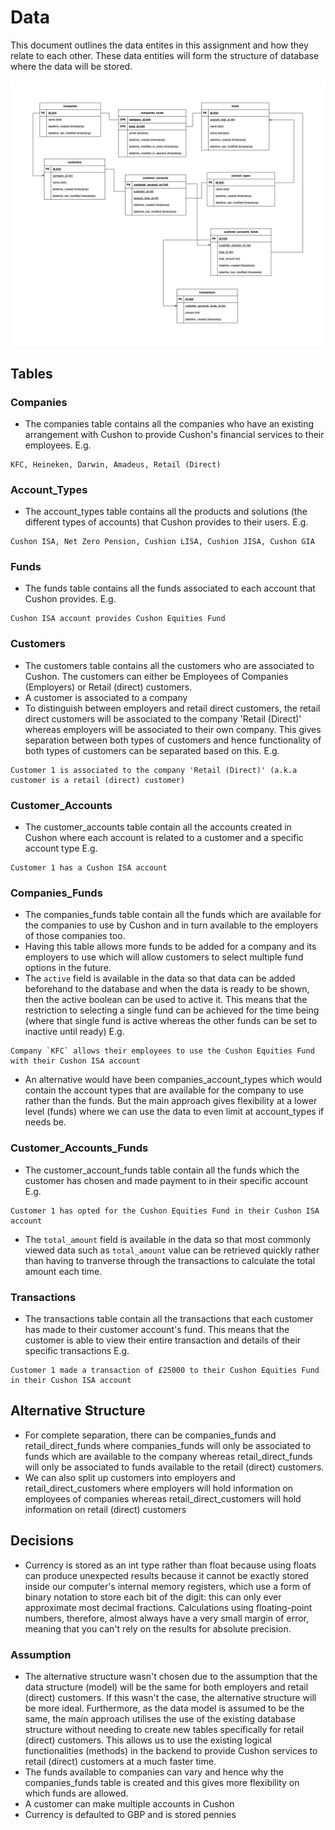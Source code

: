# Data
This document outlines the data entites in this assignment and how they relate to each other. These data entities will form the structure of database where the data will be stored.

[<img src="images/class_diagram.drawio.png" title="Class Diagram - Draw.io"/>][class_diagram_drawio]

## Tables

### Companies
- The companies table contains all the companies who have an existing arrangement with Cushon to provide Cushon's financial services to their employees.
E.g. 
```
KFC, Heineken, Darwin, Amadeus, Retail (Direct)
```

### Account_Types
- The account_types table contains all the products and solutions (the different types of accounts) that Cushon provides to their users.
E.g. 
```
Cushon ISA, Net Zero Pension, Cushion LISA, Cushion JISA, Cushon GIA
```

### Funds
- The funds table contains all the funds associated to each account that Cushon provides.
E.g. 
```
Cushon ISA account provides Cushon Equities Fund
```

### Customers
- The customers table contains all the customers who are associated to Cushon. The customers can either be Employees of Companies (Employers) or Retail (direct) customers. 
- A customer is associated to a company
- To distinguish between employers and retail direct customers, the retail direct customers will be associated to the company 'Retail (Direct)' whereas employers will be associated to their own company. This gives separation between both types of customers and hence functionality of both types of customers can be separated based on this.
E.g.
```
Customer 1 is associated to the company 'Retail (Direct)' (a.k.a customer is a retail (direct) customer)
```

### Customer_Accounts
- The customer_accounts table contain all the accounts created in Cushon where each account is related to a customer and a specific account type
E.g.
```
Customer 1 has a Cushon ISA account
```

### Companies_Funds
- The companies_funds table contain all the funds which are available for the companies to use by Cushon and in turn available to the employers of those companies too. 
- Having this table allows more funds to be added for a company and its employers to use which will allow customers to select multiple fund options in the future. 
- The `active` field is available in the data so that data can be added beforehand to the database and when the data is ready to be shown, then the active boolean can be used to active it. This means that the restriction to selecting a single fund can be achieved for the time being (where that single fund is active whereas the other funds can be set to inactive until ready)
E.g.
```
Company `KFC` allows their employees to use the Cushon Equities Fund with their Cushon ISA account
```
- An alternative would have been companies_account_types which would contain the account types that are available for the company to use rather than the funds. But the main approach gives flexibility at a lower level (funds) where we can use the data to even limit at account_types if needs be.  

### Customer_Accounts_Funds
- The customer_account_funds table contain all the funds which the customer has chosen and made payment to in their specific account
E.g.
```
Customer 1 has opted for the Cushon Equities Fund in their Cushon ISA account
```
- The `total_amount` field is available in the data so that most commonly viewed data such as `total_amount` value can be retrieved quickly rather than having to tranverse through the transactions to calculate the total amount each time.

### Transactions
- The transactions table contain all the transactions that each customer has made to their customer account's fund. This means that the customer is able to view their entire transaction and details of their specific transactions
E.g.
```
Customer 1 made a transaction of £25000 to their Cushon Equities Fund in their Cushon ISA account
```

## Alternative Structure
- For complete separation, there can be companies_funds and retail_direct_funds where companies_funds will only be associated to funds which are available to the company whereas retail_direct_funds will only be associated to funds available to the retail (direct) customers.
- We can also split up customers into employers and retail_direct_customers where employers will hold information on employees of companies whereas retail_direct_customers will hold information on retail (direct) customers

## Decisions
- Currency is stored as an int type rather than float because using floats can produce unexpected results because it cannot be exactly stored inside our computer's internal memory registers, which use a form of binary notation to store each bit of the digit: this can only ever approximate most decimal fractions. Calculations using floating-point numbers, therefore, almost always have a very small margin of error, meaning that you can't rely on the results for absolute precision.

### Assumption
- The alternative structure wasn't chosen due to the assumption that the data structure (model) will be the same for both employers and retail (direct) customers. If this wasn't the case, the alternative structure will be more ideal. Furthermore, as the data model is assumed to be the same, the main approach utilises the use of the existing database structure without needing to create new tables specifically for retail (direct) customers. This allows us to use the existing logical functionalities (methods) in the backend to provide Cushon services to retail (direct) customers at a much faster time.
- The funds available to companies can vary and hence why the companies_funds table is created and this gives more flexibility on which funds are allowed.
- A customer can make multiple accounts in Cushon
- Currency is defaulted to GBP and is stored pennies

[//]: # (Reference Links)
[class_diagram_drawio]: <https://viewer.diagrams.net/?tags=%7B%7D&highlight=0000ff&edit=_blank&layers=1&nav=1&title=cushon_class_diagram.drawio#R7V1rd6I8tP41s9Y5H95Z3IWPgDdQVMQbfJmFgICAoKCIv%2F6EVqyjTqutrT0lXTNtCCGE5Ml%2Bkp2dnV84H2wbKz1ypNC0%2FF8YYm5%2F4dVfGIYxJAH%2B5DHZcwyKkshzjL1yzX3cS4Ti7qx9ZJFs7ZpW%2FFfCJAz9xI3%2BjjTCxcIykr%2Fi9NUqTP9ONgv9v98a6bZ1FqEYun8eO3bNxNnHUsWH5Tealms7xatRinm%2BM9UNz16F68X%2BhYtwYT3fCfQin%2F1Hxo5uhulRFF77hfOrMEyeQ8GWt%2Fy8YosqGwvZ2G97VEOU46U%2B5FqDzui%2F58zqtzxy%2BLqVtUjenXXkip0Rvh1h7obkJ63hakN19o8gG91f76vSCINIX7igNZ8%2FOsmKSgbfH%2BXBRJ%2FmUVyc6KtkjwUcARGgdRPdXVgrEIE%2BXfu%2BHsXuU%2FLnGMf1zbaeheukyKi44mbu1jL7z1DI0wJUtEFm%2BWWe%2BQxkruwLk9%2FWfddegLAB6iR%2FI7eyYlCWth4n%2BxROEvj74JUVuK%2FojbVKrO0RsvYV2rDCwEpWGUhSdJ2in%2Bw7Dr2%2FTF9AiFX2cc4x%2Forn9D3w7UPWLy0IAvtGvKFB0bMGfb0d%2BzmiOSdcubu89fx9bR%2B37dN16ga%2BvgCdSDdPorjwSWw8tZHr%2B3zohzkAnjrSKQbyROYqjAb6yraSfUQUuovkqR5IDvwDNcMjv8lfJCgrD67Rl2vwL0%2B%2BSvhwEScrgLU8Dws0eWrlzc4lYbTP1LdmRf6rfb3n4WmYJGHwT1S82kfeRsUeBfiVKMA%2FCwTYGQh6rX%2FCAHx%2F4up%2BH8hlfWH7z432JKb1l0a70LIX6%2FpQv6cVf9p9Q1CdM%2F9JnDquaVqgK3Op4yaWEulGnigFVPVWJ361B7zdXEftg9%2FYPPvMXirt5tx0H4ithZ6A%2FgPIJz5r80M53w8D%2FAwGIDmG%2FA%2FoNv%2F7YDgU0vs5LReDRncXdvv5SeoEL%2BQ3wcv2392buCt%2BrsruCwBEQDK5ikyQTyQT6tFkQl4Pgq%2BRHZbpFvl9LpMQV7fVT2cS6gwDCz3Ii%2Fo%2FoGa%2BP5l8B4iUjjyKGTZkjweyB%2FNo9iheVkL6OHQAyB%2BVc7WECV6YuIH1x1hZIPg0McmvQXcPohIzyg2oKR2l0OeKDUgpX00pKPZoTqHPFRtl4ZRDD4CcQp9rJw6c4oNO8ycITXfmQmZ5B3ZKxyzouUiZHd4FF8FeRQlTCP9%2FL4LhyIVmPqwe338RDCou774KdughH1kGu4iDTxsnoOeqyzKtg0H15aEqzvWXcCXsQ4h5ZYBw61TgjQHCNdl9BYTg3PNKTrlh7nk7p1xYDftiTinx5BOFs8%2Bjurg0xqT8vK%2BsQcDOA7phgAIkf5Issv4cM85zOvDiQ9LvzkLfA1Xlo50KZJ3Hs86FVbSvZp3ykk7l6tb68ZxzvqIOzTBuBUn5KAS%2FwYILcshnccilZbMvJhH8XA1SGhY5dAJIIyh%2BPqjUjcTdPDHJNAx9S1%2BUmUxuwErp2ISGZPIdyIR8NJnQ5eUSGlLJoSrOmQTa9X0YNeUjlRvUG5BUPo1UrjXc%2BDxSuWHLwE8jFfrq5vrppFJoW6Fh3%2F2xUzpqwc%2BpxVjHoAmtFTTuuwIp2IlxH34tdA5scneWwOHGsrtb9%2BHXi5Dv4uSCOKeJEln3HToBHC8Q55vLoHXfhxBTOvN%2FAoOUcu8J6O2U8nBXF0R5bfsOPQDyCXGFZd%2Bzl7wMGvV9HE7lIxu4hPYNyObhnjGI8q6gEXAF7VAV5yto0KbvVpCUjkIY6Ob1G1DI4z1hMDfMW38YhzDXq7J%2FOocw59NWaIXxYdSUj1Sg14TvQCoXTPu%2BmFTK6%2FGVgT4TDlVxPj2FVhh3wk7pqIU8n68czhn5Ax0tXYkXqjDGOxzTc6XB3queli4gaP8%2B8uR0ExQ5fx%2F6XRB2w0yo1IOXGyQaeT1Cv4vLJ%2FJ8KsSXyCrk0AtuGr%2Fcl3O%2Bi0A4n81cWrT73qOVr7MOuQE527%2Fb%2BXi4Qd139HJNdl%2BxYRKDFoffgFwe7%2FupyLmk7PLSDyC9oPj5lCafyEBy%2BSBwyscuOJy63F3veju7PN7HE15e68OXPgCZBcXPZy7QPcf7sFI6MiGhbeE34JLH%2B3oiy2tcSL7LuPBHUgkJ3XN8AmrKRyrQPcd3IJWH%2B3wiy%2Bueg3yXe44fSSqFULpEKoVNyJ8k%2FPMyZ4H8chOASscv6AUnHZBgvp5gHu7%2FCb3FtccPYxj0BlPRn04x6AXfHhc5xrQgy7wXROWjmQuHPBa%2BoP7sj2qB1ohXAwdFCqvCYn3%2BEpQuWa5%2F4sGP8OTHK0cStwiVuxz9%2BLV7GNCSn%2F0ID388qgt4%2BuO9MVO6DQwoPIjrSmK5YYr6DmJ5uIsotMxHccGzuI7q4pKq4tRL1Mns4s8i%2FAXdRX0QWeXjnsKaAHLPQ7nn4R6jUOwGty8%2FjXsOnQByD1o0%2B2vcc2aMDvnmfWgqH99cMBuCfPP1fPN491LoLZY%2FP41wSDjZeamL88lOEoKO%2FkcP8nlNTjKmZbiB7n97hdr3QEz5SAW7YXcLJJXPI5WHu5dCsRvW6H4aqWDXN9iPJxXsfIkOWqd%2FHDclpJYbNrtAavk8arlgP%2FjV1HLDzPXHUQt1dYP9fGo5n7dC54X3Qk%2F5CObCCWNAEC%2Fi3PgUCOXXyeYXtBYEd%2Bhi5b5YTLngu%2FDyOZLkp7EFPPXrynHDLYKEuB4a38ZY8MK5X2UyFoRnfx3VxblyAhoLfgwzJRwvQC8c95%2BQ3k4sjzcWLPEZXyg85OuoLi7pJd4wFtxvRYI2HHcAWPko6MIufUhBX09Bj7cZpEpsM3joBJCCUOpc2QGNN96HlfKxyYXzWyCbfD2bfAeLwBt0pj%2BNTm5wqfLj6eTCQSvQeOPjuCkftVDnKpJit1ySRRZcXLsCLkxxZGOxonKtM%2FNPXFyj4CaC%2By%2BuUdev0n%2BXE7lQ6twWo0yLaxTcRvBSF%2BfbCODi2scw88qA4daJwRsDhmuy%2BwoQFeWAxHLHuejtxPL407gqJdZsHjoBZBW0cq6SWOjBs09Ia%2Fv9ieV7wKSERAK3DXwHInn8wVuVEu8aqMBdAy918cquAajTfDduSsgs8Lzg78Asjz%2BG67AlrpTU8q7Tgn8mtdDnc1W4Ie1e6CkfwdDnBuZn5qOvM84vuHAG7lBF4%2B0Zg0CuxNBBsH8CZcBp6f0XzujrbYW%2Fza40%2BnxaWqaFMxrOTF%2Fq4nxm%2Bqpv4e89avjClbQbQFQ60xsMgYel3H%2BaejvTPHybGobcsF%2Fxh81SXzoBpBkMuTT0%2FNc2Nbgv7eOIKh3noDRUjX4Hznn8vrSiBCXknJdOADkHZS5Z8ZxwzrFBOOSdO6CqfLzDQJcc34F3vsEONqbEPjkY6JPjpS7O1avQ2uPjuCkhtdxwSAakls%2Bjlsd7tmdumNz%2BOGq5%2FuT5n04tGHI%2Bt4XWHvdCT%2BkIBiukyGtixVqY7Gr11Db7xj9qhVVeNqsgEdAUq2xyfKHmF7%2FJ4rK6Pb5ZLZjG2rrJZJ9jHj56Cly9PJRfFM%2Bct%2F9rhhtxuF4Z1ms4eU6XFFT2r3SFlwrLtK1XwbSyfD1xN8eJXoVKL%2BfNFxAetFh7DiKxE3g8f9H%2BqRdonGWEk29k9PzJZxmBNtezo2R7Xv9ngckTN8zFIRz%2FKtdZevKv9CDwXII7A%2F6Ks4JKAniMuRLyxentEPIn72FObLyKoeW%2FynWWHvsKyOPnQ4YzyNsA1tFtADvjUwz5e%2BQA4pBXeRYFY%2BjfyNEPdiIQznkYRZjfzNFPsb%2FmmEexYoB%2F%2F9XsC%2BcKfUh6vEMKHCQOepvEuXK4dEDL2%2FKj2Er%2Btvygr%2BXMo5YmL4yQirgPyhnqMoayAj7vlDoo%2Bnq%2Bp%2BO7Owmhf3WJ7O%2Fe8M9Sv%2F74l3DyDXNbN9BzDHG59HEN3W%2FrU8vvhbGbH5cB7hdTEM7Pb3C64dlPfa6YvpjWTF8%2FLe0UObD7ucnTjIbT4whIMHD5ZHMMIp5eyBaxSBGTZ6Un%2Bi%2Bcfb7E6tHC%2FoXx7ojr9lOk1bBDFvx0lKFTG9og1JbAr2qdZ9U8fjalpQ34y40CvyqjnCgjkj1sihst8GNNZtmGOEK9NtpOUXa4HTJLGRm2uotBSHC8M7O3o4hfqImFypxgyj2Ux0UBi7yW3hN5gWrt7PG2Vk%2BR9rLtZUS3uiZcN%2BwKLtEB5bQ7Tl2pZJuRKS3xeAaap16db4y2bwisMpKUWAobYmWwasjeVp%2F4y4nA46EjeNOZTK3W8TJzd3W2hjOROZ%2FEwqQBnm%2F%2Bwjg9iwh5s82qiMhrm144m3fw9Xw2q89QX95ORJAMs5tJVyPSOm%2F7jsZsnYUey8Y4jAin0tNIu9cdR0lvTAakGlUId%2BGwbSr2ifnGjTpTJ9iiRmxOkdUWJxi%2FWV0Avqr7yhwTuL5sCwiyoRF6jRsrfyhPqpyTxakna02372XjRqpyXC8l9C6vKOKQdD1%2F4zMzhk7oVoQKPanBdGR%2BwMTN3coCopKr9WxRpvLlPxe3K%2BIymm%2Bi3UCv9U1%2F5o3E9bw75Gh6g09qCp%2Fxu%2F5qs2EsAOM6HkgGEEh1jq8kAwrkNFSb8%2B6ETvt5s4%2BCkaqMtc5AZpf5NQ8Q4GAey%2BUXbC3%2FpbPPP1UvVFkuzTEi5L9qISscpeN3ISsdXVfrz8H6QEZ8MQ8OsU6mjUdrA3M2ZmsUt1oEiG2O9VFfNetOZ1CN5lMMWavj%2FkYNhmurgab7d9NWNSKmEy7RJn1HaDrJtEHuugubEYK6N8VEvxuA6wD1zUZtI7gc0V04idHsr3qKqA5GrC1jTKYpLNaes2uJF0A18C5rC9VtpjVUauj1Gy%2B5ip42R1y92UeMarhp4yZuZiQuZeTGCIyNNPDIrkKnkktnkovmzycG7q%2FNRp1oj8mdkB1y51%2Fe0G%2BMdiouRqBM0RQjbCPoB92g7k7xEdJTBPeQvvhflCYYEfpYBd%2FpIGaTpdoZszYy0tEajKspZF5fG23iRJpLb8G3bYQ50TrOp9d4ep4aNnxCG2%2B1fsNPNFBKfcyse%2FMa2dmlz8%2FPI1mfOP607tf0MepPF528nMdf8vw1vtXwg67PRVZjFI9r4GueWtTfTOfEtrPz6Db21xvVv95oh8dfSe%2FfPDKwUQZaKMnzMqvkANSU%2F%2FRMg0F6PLN%2F52inTcTqFEPz%2FJCjvOg2nrdZVNMmnbkR%2BKnZeCrPU02A5w9tDJ4BaW0qRxZ4F6IOiFZ9lrYdOUd%2BXezX6kOLbSZAkm2xnT3sK4tePRBxwR8Gy11rxYmWXUsyTg2inUSKUmrzAp52u1q0XdT6NKitRXPDjyfxQMNnzMzDaKHBq2m3ngZSZQHu1%2FsuSMRmSDWsNdl4TtuChPu2ZwM65SYI1QM3qwA%2FdaLLd%2Fpya5Ll8ePOXJwOclhZ03Rg4Uz%2BInxM4Io1zdOyAqen%2FcAd5vG5RRaHeTOvWXMpRAm4jroZt3e8yE21KTvdtlbGWB7z42jHNVN%2FtO4Jba491Gy3pix3jQ3IkJtKJgOoox6HW9KY0ZuMI%2BUhC8AyV%2Bq4pRNUSAcjFGnwCS%2F0tFyQdlJDmtMDYoJs2aXnjeLnXFW7ryjUruGNPG%2FZ8URSFNW50t0pdX5XM%2Bwk7kdNLWrYomvKSiCg8zh15SHaCNuDmu5kWl9tUcGQTVxzSEhhXOtoETtVF6NutdXmqmNV5mNlide9uh0sO0RzLNan84xPFbROiwm%2F3DY8M%2FB0fl0LHFOdj7t5LYDSDpusG%2FeXTdGv25tlz66ORXRgZ27aR2N3uQ03PVAJaS7MdbmL9VJ%2BtwUXorFWN4w8qyEuuOQ6W2ydi9dkq8vrsar4FpNMrDap4ZWuxvBtcI9OZVdtLttCtZ5TA2sgs9TbODOiN9e8zXLWz1vUYkC9q17d87pLigG1FT6Hs7nSKsLLuaIXYXcO0j%2BFq51ZXxxpSP7FnBsrPUJv7ASaHrS3VQIUyWsGQER0Jp5pm%2FyuBYZR3EDegi8HAUnhd03KWMYkS1SrceaA8tWWkrMWiR07N7YZ3m6tZYtLADdUGm3aX4o1ijeG7aDDZXPTa7qtRrZySY6sD7Ec0sqgm251jcY5E%2BdAQ1Rq3pqYS9mIX0%2BJQY3Ctsrc5XZKFPWsrLmtkVVpStZIFmO9nV0dqUjiMWHV66ZjcTZc%2BIE6k%2Fip7Roy6MRTjSVtRPYmdnXDbtvewONbjtiU%2BXXKiV5V4DtbtpW2hmRTY3ehYiHcUmXDrIuIrGpbBhdasqXUhmKdYtU1q0hgsMnVHamPS2zekm68m4VKYytPpMnYIXXN7VuS1E4jpe73g3Z1O4%2F0JhIFYlNXEakp16rC3JCtwHIyRyeDPiZ12flSQ1oDSTGxfpjWG5TnBCJLtjdGI5xIbmfrYFqjKQXIrmYb3mTeVJBday7JZqOycPSW5vXXQkeRc9ihAsimmrGuHHSxNgiLqU2oDUyvi4HIVYRU6DenQ1CaGqVWBG7aUWogUyachOp8RE5Isxp1HFpy0kozm%2BIe3VzOyE7W2Ji2M%2FRnPt1bmdV0JQ3Enlobjev6SPNWi%2BqM8j3bmOsVVQ4GoBjcYKgASKStMBzXQcV7VXc0YzvNVAs0EM%2FLlrAQhKklbHqzWKyqXnu4Wln58GKFMpPtypbYkVSbeFtUqUiywXGsZhuGE6R9uaFNLbOR2CmbdXPkpJoQs1KyabkYYXJiVWNVwxmnioyNNMvsxrYtARHL7jQhrD4lG6cGpzWnIJk9ZscK5vdnZte27TiVunJFFYR2N9l052NZ5rXmhFVjb8gGY9zvT40ukLmxDZK15bYw5ePNejGU5YbabApaXBtyINmiv1IlVppvbKmhtFNpg1oRSvfWOvjsjblb6aAf1WeDLT1rooQxq9vbbS74o5G4C8CdrjrJ60%2Fb8L1ebyMm%2Bfi226PVWXOBM5hCcqa3WRjs0mIirLc2noQnr3kuw0oTVhz3MUcYDKtzu1N1G7t%2B5ggVuRHZij%2FSTG0SymhKN0JuOUXSkZYMR9aUxHB8l2BWPDPj3lLfkNRqux1pixE2227sjEf1OjfnB7ITk1FTB7J263ChEqgm2wLSz4n4sBZopsw%2FydAq0QAXKufVQ2%2FJE7wYDMasxuliy2lztZ24YiU7GTpyJQ1Uv%2B415cayH0pEbSCtY16s66KkryeGW4TjiREU4eUECJt9OJwY%2B%2FS95Vqm3SIcy3RQhJcyvSzCoUzv0ze2E61daVepxUbl5nRd9Cay11tyit1og%2FoSMsUzYy4yWFfrDUVOBwPE6nDLkSEre9WQHYXjKONSrql785AbqQAyU4HvodzC1nxX3LFLR1jInGu7mNyV67Wp2hwKfmMhLKRGxXNNVl81fYAgVvEx3m83vTCZOvR2iwviWJgM5dV6LmZc1mkvUmcYGjseDbgd30BqMVqnPNleVDSOdA1bNGnXHIF5q5iNNaa%2FVjisXjEMUGiKizpEPQIytxkFOG2ss8ZyMQcfv2u2DXdJslS1Kj1J60YurXNambLzOBdjCzFQnWQQN0Df2OkTYbjUzLlsaX7b1dfCZjQfAIrOpJ7XpXKE9naa11kuNkbSnSsEGN6ilLqZL5eo5MRjP8FpqiMCIlg3KyGohdFS65L8qMJUGZ5ApU1CIp1xPFmOGuSSQKqDRJqiQCqi83y8YlBYezNZgJk6ZyR1bLAe5sMbQkaDEfi73qx4cjEX1vnsxB%2BNI2vQxivYFOF1FLxx1x%2BqINUOEVbDrJp1PTLpYSsQbqcksakBOQjKwlV627G8mHroUqsR48rUniaKgEohyHKl9loDlFT1QOs0s1BHwbgwwKUkH1UMMzFNlLk6tkeiIlS6wrAiDTIeQaXA6nlcTNdo2%2B%2FkQ626l%2FdiRpJbUTScBmpS34a7Ib%2FUB9Zkysz03czp2v1lTZz7vQjtptNZkPUzac6OSd7IBTkoGGnu2nETQexRI%2FLm3rST%2BkJt1gJ15rfE567PNakBuIkLmF5F7ME46uqVhj4eEM2KyE8zZjPEJhk2cTMtNdr99VjcVHMhu1hWxEFrIoJ6rTOxU2fJYBtiUxthx%2FJ6oO0qmgIkZmchx4t6xMaOEczneIaobDDtOprVUziRJzvN5tonEFYKzGpG6z6vcDvdahvtbcxpEtXwQ7RdQ6oBEivkZKfys5Qn3HxcyIgNe1jJdQgsJ%2FaHZG3liUD%2B5nqR%2FB%2B3ChN9r%2F148gpxu67v%2BqXR%2F7DfWAWv4FSFJAgcwzGEsv4rznM%2B0t4xvxHmXH%2BHvrJg%2BjHFLH7Fss5DdNwYdlnl%2F5aq8zOV2FdYKb5DiY18aCnr9Wa9dvX201eo%2Fm5MrML8JlC0QhEVhKRpjLhRcXxdNh%2FUE9%2F21n%2Bu1l7z5Z%2B8jnWDU06oJoZqYqgmhmpiqCaGamKoJoZqYqgmhmpiqCaGamKoJoZqYqgmhmricquJ36OCu15HTCC%2FC88LB20R%2FpvGcBJj9jqjx%2BuLr%2FBP9lWGvDduHbhNg%2F2m5hS%2FdhfAwfnQZytZqRMtK155p0FupfJGRvfa%2BUKfvueNnS8n6YnKV1jZEp%2B08%2BVGO%2FRvsfMFuRLzV%2B98%2BRrDdeZ0X8vpGZtXm6ojyElOyCcZpxMn618V4g1z9NMHvmaPDHFnPvh%2FvC2MvpYQDhtAPpsQmFOwvndfGIpQb%2BR0r41hldPu9cbGsJP0BP4loL%2FCu8RDFs3pkwanivHkkZilLohZrMDu%2FQeMxBV7VB5SV6ecQBRby%2F%2Bqq4vD67OdTnccX3%2FORrlbbAw%2Be6NcgYjPln7k3%2FuzmJPtXRXiN0aTFcCbT7%2Fx90nG%2F4iTt9D3lYuvlva0UJ8s9W7wDgnNCKAZATQjgGYE0IwAmhFAMwJoRgDNCKAZATQjgGYE0IwAmhFAMwJoRgDNCG7Vll1vRkAiFzVShSaJon%2B%2F6JHAb%2BpM68n8RujjDKhzDeiJ0qtI8gnq43OP4FDpBJVOUOkElU5Q6QSVTlDpBJVOUOkElU5Q6QSVTlDpBJVOUOkElU5Q6XSD0ukmG7t%2F2x2SZ1tXmEquI6JIhCQrFIYUnswfuHWFuLP7nsJM7r%2FcFz%2Fxt61c5S175fyqZ61c8G3W6vsYMR%2F0bW8bMX%2FV4RYV4m87TZpEfyMVGqEoBiUIhj7J8FrDvVPb6DeyvZN986mBLvOGk%2Fl%2FGfS%2B09Ivl8lhmBwnX%2BmRI4Wmlaf4Pw%3D%3D>
[currency_go_int_float]: <https://golangprojectstructure.com/representing-money-and-currency-go-code/>